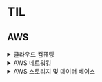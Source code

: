 # TIL 

## AWS

<details>
<summary>클라우드 컴퓨팅</summary>

<!-- summary 아래 한칸 공백 두어야함 -->
### 클라우드 컴퓨팅
클라우드 컴퓨팅

클라우드 컴퓨팅은 IT 리소스를 인터넷을 통해 온디맨드로 제공하며 사용한 만큼만 비용을 지불합니다.

온디맨드 제공이란 AWS가 사용자에게 필요한 리소스를 필요한 순간에 전달할 수 있다는 것이다.
이를 통해 사용자는 리소스가 필요하다고 미리 알리지 않아도 되며,
300개의 가상 서버가 갑자기 필요해 질 경우 미리 통보하지 않고 클릭 몇번으로 바로 시작할 수 있는것이다.

클라우드 컴퓨팅 모델

- IaaS
	클라우드 IT의 기본 빌딩 블록을 포함하고 일반적으로
	네트워킹 기능, 컴ㅁ퓨터 및 데이터 스토리지 공간을 제공
- PaaS
	기본 인프로를 관리할 필요가 없어 애플리케이션 개발과 관리에 집중 가능
	리소스 구매, 용량 계획, 소프트웨어 유지 관리 등 다른 모든 획일적 작업에 대한
	부담을 덜어 줌
- SaaS
	서비스 제공업체에 의해 실행되고 관리되는 완전한 제품을 제공하여
	소프트웨어 특정 부분을 어떻게 사용할지만 생각하면 된다.


클라우드 컴퓨팅의 배포 모델

- 클라우드 기반 배포
	애플리케이션의 모든 부분을 클라우드에서 실행
	기존 애플리케이션을 클라우드로 마이그레이션
	클라우드에서 새 애플리케이션 설계 및 빌드
- 온프레미스 배포
	가상화 및 리소스 관리 도구를 사용해 리소스를 배포
	애플리케이션 관리 및 가상화 기술을 사용해 리소스 활용도를 높임
- 하이브리드 배포
	클라우드 기반 리소스를 온프레미스 인프라에 연결
	클라우드 기반 리소스를 레거시 IT 애플리케이션과 통합

### EC2
AWS EC2

Amazon Elastic Compute Cloud

서비스 운영을 위해 서버가 필요하다.
이 서버를 통해 웹 애플리케이션을 호스팅하고, 필요한 컴퓨팅 용량을 제공한다.

AWS를 사용하는 경우 이러한 서버가 곧 물리적이니서버가 아닌 가상화되어 있는 서버이다.
이 가상화된 서버에 액세스 하는데 사용하는 서비스를 EC2라고 한다.

기본적으로 EC2는 가상화 기술을 사용해 AWS에서 관리한다.
또한 AWS에서 관리하고 있는 물리적 호스트 시스템에서 실행 되기  때문에
EC2를 실제 가동할 때는 전체 호스트를 소유하지 않고, 호스트를 다른 여러 인스턴스와 공유해 사용한다.
이러한 방식을 가상 머신이라 한다.

이러한 가상 머신끼리 서로 물리적인 리소르르 공유하고 책임지는것을 멀티 테넌시라 한다.
AWS는 하이퍼바이저를 통해 멀티 테넌시 조정을 책임지고 관리한다.
또한, 하이퍼바이저는 호스트의 리소스를 서로 공유하는 가상 머신을 서로 분리한다.

즉, EC2 인스턴스가 서로 리소스를 공유하며, 그 호스트에 있는 다른 EC2 인스턴스는 인식하지 않는 것이다.


#### Amazon EC2 인스턴스 유형

Amazon EC2 인스턴스 유형은 다양한 작업에 최적화 되어 있으며,
워크로드 및 애플리케이션의 요구사항을 고려해야 한다.

각 EC2 인스턴스의 유형은 인스턴스 패밀리로 구분되며, 특정 작업에 최적화 된다.

- 범용
	균형 있는 리소스
	다양한 워크로드
- 컴퓨팅 최적화
	고성능 프로세서를 활용하는 컴퓨팅 집약적인 애플리케이션에 적합
	게임 서버
	고성능 컴퓨팅(HPC)
	과학 모델링
- 메모리 최적화
	대규모 데이터 집합을 처리하는 워크로드에 빠른 성능을 제공
	메모리 집약적 작업
- 액셀러레이티드 컴퓨팅
	하드웨어 액셀러레이터 또는 코프로세서를 사용해 CPU에서 실행되는 소프트웨어에서 보다 더 효율적으로 수행
	부동 소수점 숫자 계산
	그래픽 처리
	데이터 패턴 일치
- 스토리지 최적화
	로컬 스토리지의 대규모 데이터 집합에 대한 액세스가 많이 필요한 워크로드를 위해 설계
	대규모 데이터를 빠르게 처리하는 데이터 웨어하우스
	분산 파일 시스템
	고빈도 온라인 트랜잭션 처리(OLTP)


#### EC2 요금
Amazon EC2에서는 사용한 컴퓨팅 시간에 대해서만 비용을 지불하며,
사용 사례에 따라 다양한 요금 옵션을 제공한다.

EC2 요금 옵션
- 온디맨드
	중단할 수 없는 불규칙한 단기 워크로드가 있는 애플리케이션에 가장 적합
	인스턴스는 중지될 때까지 계속 실행되며, 사용한 컴퓨팅 시간에 대해서만 비용 지불
- 예약 인스턴스
	계정에서 온디맨드 인스턴스를 사용할 때 적용되는 결제 할인 옵션
	
	> - 표준 예약 인스턴스 : 안정적 상태의 애플리케이션에 필요한 인스턴스 유형 및 크기, AWS 리전을 알고 있는 경우 적합
	> - 컨버터블 예약 인스턴스 : 여러 가용 영역 또는 다양한 인스턴스 유형에서 실행해야 하는 경우 적합
- EC2 Instance Savings Plans
	특정 인스턴스 패밀리 및 리전에 대해 1년 또는 3년 기간 동안 시간당 지출 약정ㅇ르 할 경우 EC2 인스턴스 비용을 할인한다.
	약정 기간 동안 사용량에 유연성이 필요한 경우 적합한 옵션
- 스팟 인스턴스
	미사용 Amazon EC2 컴퓨팅 용량을 사용해 온디맨드 요금의 ㅣ최대 90% 까지 비용을 절감 할 수 있다.
	시작 및 종료 시간이 자유롭거나 중단을 견딜 수 있는 워크로드에 적합
- 전용 호스트
	EC2가 사용하는 물리적 호스트를 전용으로 사용할 수 있다.
	가장 많은 비용이 요구


#### Amazon EC2 크기 조정

온프라미스 데이터 센터 경우
고객 워크로드는 시간에 따라 달라진다.
만약 평균 사용량 만큼 하드웨어를 구매하는 경우 피크 부하 발생 시
하드웨어 부족으로 고객에게 서비스를 제공할 수 없을 것이다.

- EC2의 확정성, 탄력성
	필요한 리소스만으로 시작하고 확장 및 축소를 통해 변화에 자동으로 대응하도록 아키텍처를 설계해야한다.
	이 기능을 AWS에서 **Amazon EC2 Auto Scaling**을 통해 지원한다.

- Amazon EC2 Auto Scaling
	변화하는 애플리케이션 수요에 따라 EC2 인스턴스를 자동으로 추가하거나 제거할 수 있다.
	동적 조정(수요 변화에 대응)과, 예측 조정(적정 수 인스턴스를 자동으로 예약)이라는 2가지 접근 방식에 따라 이루어 진다.

	Auto Scaling 그룹의 크기를 구성할 때 최소 Amazon EC2 인스턴스 수를 1로 설정하면, 
	하나 이상의 EC2 인스턴스가 항상 실행중인 상태가 된다.

	최소 용량, 희망 용량, 최대 용량을 설정해, EC2 인스턴스의 갯수를 조정하여 비용 효율적인 아키텍처를 설계할 수 있다.


#### 트래픽 처리

로드 밸런서
요청을 받은 후 처리할 인스턴스로 라우팅하는 인스턴스

Elastic load balancing

ELB는 트래픽을 EC2 인스턴스와 같은 여러 리소스에 자동 분산하는 AWS 서비스이다.
들어오는 트래픽의 양에 따라 EC2 인스턴스를 추가, 제거하므로 
이러한 요청이 로드 밸런서로 먼저 라우팅 되고, 이후 요청을 처리할 리소스로 분산된다.

즉, ELB와 EC2 Auto Scaling을 서로 연동하여 실행되는 애플리케이션이 뛰어난 성능과 가용성을 제공하도록 돕는다.


#### 메시징 및 대기열

애플리케이션이 직접 소통하는 밀결합된 상태에서는 구성 요소의 고장이나 변경의 경우 다른 구성 요소 혹은 애플리케이션 전체에 장애가 발생할 수 있다.
안정적인 아키텍처에서는 애플리케이션 A에서 메시지 대기열에 메시지를 전송하고 애플리케이션 B에서 순차적으로 이를 실행한다.

AWS 에서는 이를 Amazon Simple Queue Service(Amazon SQS)와 Amazon Simple Notification Service(Amazon SNS)를 통해 제공한다.

- SQS
	SQS 대기열은 메시지가 처리될 때까지 배치되는 영역으로
	규모에 상관없이 소프트웨어 구성요소 간 메시지를 전송, 저장, 수신 할 수 있다.
	메시지에 포함된 데이터는 페이로드라고 하며, 이러한 데이터는 전달되기 전까지 안전하게 보호된다.
- SNS
	Amazon Simple Notification Service는 게시 및 구독 서비스로써
	SNS 주제(메시지를 전달할 채널)를 사용하여
	주제에 대한 구독자를 구성하고, 구독자에게 최종적으로 메시지를 전달한다.

### 추가 컴퓨팅 서비스

사용 사례에 따라 EC2 인스턴스를 대신 할 대안을 사용해야하는 경우
다른 컴퓨팅 옵션을 대안을 사용할 수 있다.

#### 서버리스

기본 인프라나 인스턴스를 마치 서버가 없는것 처럼 관리할 필요가 없다.
사용자는 애플리케이션에만 집중 할 수 있다.

- AWS Lambda
	서버리스 컴퓨팅 옵션 중 하나로
	사용자가 코드를 Lambda 함수에 업로드 할 수 있게 도와
	트리거에 의해 이 Lambda가 자동으로 조절된다.
	이를 통해 사용자는 사용한 컴퓨팅 시간에 대한 요금만 지불할 수 있다.
	(웹 서비스의 백엔드 혹은 요청 처리 등 처리 시간이 빠른 경우 유용)

또한, AWS 에서는 컨테이너식 애플리케이션을 빌드하고 실행할 수 있다.

- 컨테이너
  
	애플리케이션과 애플리케이션을 실행하는 구성 요소를 모아둔 패키지
	컨테이너식 애플리케이션을 실행 할 경우 확장성을 고려해야한다.
	
- 컨테이너 오케스트레이션 도구
  
	컨테이너 관리를 지원하기 위한 서비스
	- Amazon Elastic Container Service (ECS)
   
		AWS에서 컨테이너식 애플리케이션을 실행, 확장할 수 있는 확장성이 뛰어난 컨테이너 관리 시스템

		ECS는 애플리케이션을 신속하게 구축, 테스트 배포할 수 있는 플랫폼인 Docker 컨테이너를 지원
	- Amazon Elastic Kubernetes Service (EKS)
   
		AWS에서 Kubernetes를 실행하는 데 사용할 수 있는 완전관리형 서비스이다.
	- AWS Fargate
   
		컨테이너 용 서버리스 컴퓨팅 플랫폼

		Amazon EKS와 Amazon ECS에서 작동한다.

		Fargate는 자동으로 서버 인프라를 관리한다.

</details>

<details>
<summary>AWS 네트워킹</summary>

<!-- summary 아래 한칸 공백 두어야함 -->
### Amazon Vurtural Private Cloud(VPC)
AWS 서비스 사용자들의 인스턴스와 같은 리소스에 경계가 없다면 네트워크 트래픽이 제한 없이 리소스 간에 흐를 것이다.

VPC 를 사용하면 사용자가 정의한 가상 네트워크에서 AWS 리소스를 실행할 수 있는 격리된 AWS cloud 섹션을 프로비저닝 할 수 있다.

VPC 내에는 EC2 인스턴스와 같이 사용자가 정의한 가상 네트워크 리소스를 배치할 수 있으며,
한 VPC 내에서 여러 서브넷을 통해 리소스를 구성할 수 있다. 

서브넷은 VPC에 있는 ip 주소의 모음으로써,  리소스를 그룹화 할 수 있게한다.

#### 인터넷 게이트웨이

인터넷 게이트 웨이는 VPC와 인터넷 간의 연결으로써, 인터넷 게이트 웨이가 없으면 아무도 VPC 내의 리소스에 액세스할 수 없다.

- 퍼블릭 트래픽
	인터넷 게이트라는 공개된 출입구를 통해서 리소스에 액세스
- 프라이빗 트래픽
	가상 프라이빗 게이트웨이를 통해 승인된 네트워크에서 나오는 트래픽만 VPC로 들어가도록 허용
	
#### AWS Direct Connect
	
 데이터센터에서 AWS로 이어지는 비공개 전용 회선 구축
 
이를 통해 높은수준의 규제와 규정준수 요구사항을 쉽게 충족할 수 있다.
<br/>
<br/>
### VPC 네트워크 트랙픽

고객이 AWS 클라우드에서 호스팅되는 애플리케이션에 데이터를 요청하면 이 요청은 패킷을 전송된다.

패킷은 인터넷 게이트웨이를 통해 VPC 내부로 들어가서,

서브넷 경계에서 네트워크 액세스 제어 목록을 통해 권한을 확인한다.

#### 네트워크 ACL
서브넷 수준에서 인바우드 및 아웃바운드 트래픽을 제어하는 가상 방화벽
- **스테이트리스** 패킷 필터링(상태 비저장)
- ACL은 기본적으로 모든 트래픽 허용	

하지만 네트워크 ACL은 서브넷 경계를 지나는 패킷만 검사할 수 있으며,
패킷이 특정 EC2 인스턴스에 도달할 수 있는지는 평가할 수 없다.

#### 보안그룹
Amazon EC2 인스턴스에 대한 인바운드 및 아웃바운드 트래픽을 제어하는 가상 방화벽
- **스트레이트풀** 패킷 필터링 (상태 저장) 즉, 들어오는 패킷에 대한 결정을 기억한다.
	

</details>

<details>
<summary>AWS 스토리지 및 데이터 베이스</summary>

<!-- summary 아래 한칸 공백 두어야함 -->
### 인스턴스 스토어 및 Amazon Elastic Block Store(Amazon EBS)

#### 블록 수준 스토리지
- 파일을 저장하는 곳
- 바이트 단위로 디스크의 블록에 저장
- 파일이 변경되는 경우 변경 된 부분만 업데이트
- 자주 변경되는 데이터를 다루는 경우 효율적인 스토리지 유형

#### 인스턴스 스토리지 볼륨
- 시작한 인스턴스 EC2 유형에 따라
- 인스턴스 스토리지 볼륨이라는 로컬 저장소를 제공할 수 있다.
- 이러한 볼륨은 EC2 인스턴스가 실제로 실행되는 호스트에 **물리적으로** 연결,
- 인스턴스를 중지하거나 종료하면 인스턴스 스토리지 볼륨의 모든 데이터가 삭제된다.

휘발되어서는 안되는 중요한 데이터는 어디에 작성해야 할까?

#### Amazon Elastic Block Store (Amazon EBS)
- EC2 수명주기가 끝나도 데이터 지속
- EBS 볼륨이라는 가상 하드 드라이브와 EC2 인스턴스를 연결
- EBS 볼륨은 지속적으로 애플리케이션이 쓰기 작업을 할 수 있는 하드디스크가 필요할 때 유용
- EBS 볼륨에 대한 스냅샷(증분백업)을 정기적으로 생성하는 것이 중요

<br/>

### Amazon Simple Storage Service (Amazon S3)

#### Amazon S3

객체 수준 스토리지를 제공하는 서비스
- 무한대의 데이터 저장 및 검색 가능
- 데이터는 객체로써 저장
- 객체를 버킷에 저장
- 객체 버전 관리 가능

#### Amazon S3 Strage Class
Amazon S3 Standard
- 자주 액세스하는 데이터용 설계
- 최소 3개 가용 영역에 데이터 저장
Amazon S3 standard-Infrequent Access (S3 standard-IA)
- 자주 액세스 하지 않지만 필요할 때 빠른 액세스가 필요한 경우 효과적
Amazon S3 One-Zone-Infrequent Access
- 단일 가용영역에 데이터 저장
- 스토리지 비용 절감
Amazon S3 Glacier Flexible Retrieval
- 데이터 보관용 저비용 스토리지

S3 수명 주기 정책으로 데이터는 여러 계층을 자유롭게 이동 가능하다.

<br/>

### Amazon Eelastic File System (Amazon EFS)

#### 파일 스토리지
- 파일 스토리지에서는 여러 클라이언트가 공유 파일 폴더에 저장된 데이터에 액세스 가능
- 많은 수의 서비스 및 리소스가 동시에 동일한 데이터에 액세스해야 하는 경우

#### Amazon EFS 
- AWS에서 제공하는 확장 가능한 파일 시스템
- 파일 추가 또는 제거에 따라 EFS는 자동으로 확장 및 축소된다.

단일 가용 영역에 데이터를 저장해, EC2 인스턴스와 동일 가용영역에서 연결되는 EBS와 달리
EFS는 리전 기반 리소스로써, 여러 가용 영역에 걸쳐 데이터를 저장한다.
중복 스토리지 사용을 통해 파일 시스템이 위치한 리전의 모든 가용 영역에서 동시에 데이터에 액세스 할 수 있다.

<br/>

### Amazon Relational Database Service (Amazon RDS)

- AWS 클라우드에서 관계형 데이터 베이스를 실행할 수 있는 서비스
- 하드웨어 프로비저닝, 데이터베이스 설정, 패치 적용 백업과 같은 작업을 자동화하는 관리형 서비스

#### Amazon RDS 데이터 베이스 엔진
- Amazon Aurora
- Postgre SQL
- MySQL
- MariaDB
- Oracle Database
- Microsoft SQL Server

<br/>

### Amazon DynamoDB
AWS에서 제공하는 **key-value** 데이터베이스 서비스
- 서버리스 데이터베이스로서, 서버를 프로비저닝, 패치 적용 또는 관리할 필요가 없다.
- 용량변화에 맞춰 자동으로 크기 조정하면서 일관된 성능을 유지한다. (크기 조정에도 고성능이 요구되는 경우 적합)

<br/>

### Amazon Redshift
- 빅데이터 분석에 사용할 수 있는 **데이터 웨어하우징** 서비스
- 여러 원본에서 데이터를 수집, 데이터 간 관계 및 추세를 파악하는 기능 제공

<br/>

### AWS Database Migration Service (AWS DMS)
기존 데이터 베이스를 안전하게 AWS로 Migration할 수 있는 서비스
- 원본 및 대상 데이터베이스의 유형이 동일할 필요 없다.
- 개발 및 테스트 데이터베이스 마이그레이션, 데이터베이스 통합, 연속 데이터베이스 복제 가능

</details>
